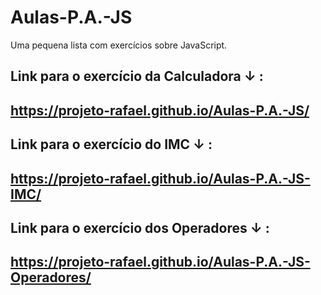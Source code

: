 # Aulas-P.A.-JS
Uma pequena lista com exercícios sobre JavaScript. 

## Link para o exercício da Calculadora ↓ : 
## https://projeto-rafael.github.io/Aulas-P.A.-JS/

## Link para o exercício do IMC ↓ :
## https://projeto-rafael.github.io/Aulas-P.A.-JS-IMC/

## Link para o exercício dos Operadores ↓ :
## https://projeto-rafael.github.io/Aulas-P.A.-JS-Operadores/
